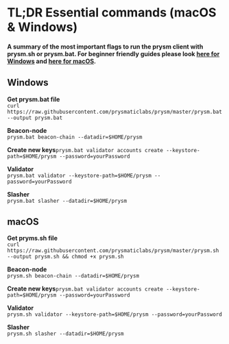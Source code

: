 # TL;DR Essential commands \(macOS & Windows\)

#### A summary of the most important flags to run the prysm client with **prysm.sh** or **prysm.bat.**  For beginner friendly guides please look [here for Windows](https://kb.beaconcha.in/tutorial-eth2-multiclient/prysm-client/windows-prysm/script-beaconnode-and-validator) and [here for macOS](https://kb.beaconcha.in/tutorial-eth2-multiclient/prysm-client/macos-prysm/run-with-macos-using-prysm.sh).

## Windows

**Get prysm.bat file**  
`curl https://raw.githubusercontent.com/prysmaticlabs/prysm/master/prysm.bat --output prysm.bat`

**Beacon-node**  
`prysm.bat beacon-chain --datadir=$HOME/prysm`

**Create new keys**`prysm.bat validator accounts create --keystore-path=$HOME/prysm --password=yourPassword`

**Validator**  
`prysm.bat validator --keystore-path=$HOME/prysm --password=yourPassword`  
  
**Slasher**  
`prysm.bat slasher --datadir=$HOME/prysm`

## macOS

**Get pryms.sh file**  
`curl https://raw.githubusercontent.com/prysmaticlabs/prysm/master/prysm.sh --output prysm.sh && chmod +x prysm.sh`

**Beacon-node**  
`prysm.sh beacon-chain --datadir=$HOME/prysm`

**Create new keys**`prysm.bat validator accounts create --keystore-path=$HOME/prysm --password=yourPassword`

**Validator**  
`prysm.sh validator --keystore-path=$HOME/prysm --password=yourPassword`  
  
**Slasher**  
`prysm.sh slasher --datadir=$HOME/prysm`

